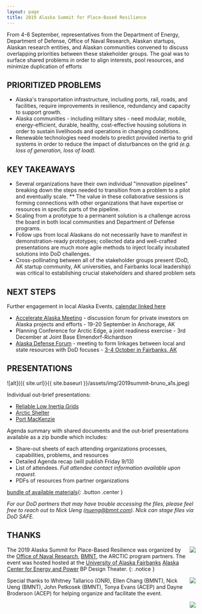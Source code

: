 ```yaml
---
layout: page
title: 2019 Alaska Summit for Place-Based Resilience
---
```


From 4-6 September, representatives from the Department of Energy, Department of Defense,
Office of Naval Research, Alaskan startups, Alaskan research entities, and Alaskan communities
convened to discuss overlapping priorities between these stakeholder groups. The goal was to
surface shared problems in order to align interests, pool resources, and minimize duplication of
efforts


## PRIORITIZED PROBLEMS
* Alaska's transportation infrastructure, including ports, rail, roads, and facilities, require
improvements in resilience, redundancy and capacity to support growth.
* Alaska communities - including military sites - need modular, mobile, energy-efficient,
durable, healthy, cost-effective housing solutions in order to sustain livelihoods and
operations in changing conditions.
*  Renewable technologies need models to predict provided inertia to grid systems in order to
reduce the impact of disturbances on the grid _(e.g. loss of generation, loss of load)._

## KEY TAKEAWAYS
* Several organizations have their own individual "innovation pipelines" breaking down the
steps needed to transition from a problem to a pilot and eventually scale.
** The value in these collaborative sessions is forming connections with other
organizations that have expertise or resources in specific parts of the pipeline.
* Scaling from a prototype to a permanent solution is a challenge across the board in both
local communities and Department of Defense programs.
* Follow ups from local Alaskans do not necessarily have to manifest in demonstration-ready
prototypes; collected data and well-crafted presentations are much more agile methods to
inject locally incubated solutions into DoD challenges.
* Cross-pollinating between all of the stakeholder groups present (DoD, AK startup
community, AK universities, and Fairbanks local leadership) was critical to establishing
crucial stakeholders and shared problem sets

## NEXT STEPS
Further engagement in local Alaska Events, [calendar linked
here](https://www.startupdigest.com/digests/alaska)
* [Accelerate Alaska Meeting](https://www.accelerateak.com) - discussion forum for private investors on Alaska projects and efforts - 19-20 September in Anchorage, AK
* Planning Conference for Arctic Edge, a joint readiness exercise - 3rd December at
Joint Base Elmendorf-Richardson
* [Alaska Defense Forum](https://adcregionalforum.org/alaska/) - meeting to form linkages between local and state resources with DoD focuses - [3-4 October in Fairbanks, AK](https://www.fairbankschamber.org/events/details/alaska-defense-forum-25758)

## PRESENTATIONS

![alt]({{ site.url}}{{ site.baseurl }}/assets/img/2019summit-bruno_a1s.jpeg)

Individual out-brief presentations:
* [Reliable Low Inertia Grids](https://github.com/acep-uaf/thearcticprogram.net/blob/master/events/2019-summit/2019AKPlaceBasedResilience-Reliable_Low_Inertia_Grids-Rev2.pdf?raw=true)
* [Arctic Shelter](https://github.com/acep-uaf/thearcticprogram.net/blob/master/events/2019-summit/2019AKPlaceBasedResilience-Shelter_Team-Rev_D.pdf?raw=true)
* [Port MacKenzie](https://github.com/acep-uaf/thearcticprogram.net/blob/master/events/2019-summit/2019AKPlaceBasedResilience-Port_MacKenzie.pdf?raw=true)

Agenda summary with shared documents and the out-brief presentations available
as a zip bundle which includes:
* Share-out sheets of each attending organizations processes, capabilities, problems, and resources
* Detailed Agenda recap (will publish Friday 9/13)
* List of attendees. _Full attendee contact information available upon request._
* PDFs of resources from partner organizations

[bundle of available materials](https://github.com/acep-uaf/thearcticprogram.net/blob/master/events/2019-summit/2019AKPlaceBasedResilience-bundle.zip?raw=true){: .button .center }

_For our DoD partners that may have trouble accessing the files, please feel free to reach out to Nick Ueng (nueng@bmnt.com). Nick can stage files via DoD SAFE._

## THANKS

<img align="right" src="{{ site.url}}{{ site.baseurl }}/assets/img/onr-logo-250x.png" />



The 2019 Alaska Summit for Place-Based Resilience was organized by the [Office of Naval Research](https://onr.navy.mil), [BMNT](https://www.bmnt.com), the ARCTIC program partners. The event was hosted hosted at the [University of Alaska Fairbanks](https://uaf.edu) [Alaska Center for Energy and Power](http://acep.uaf.edu) BP Design Theater.
{: .notice }

<img align="right" src="{{ site.url}}{{ site.baseurl }}/assets/img/bmnt-logo-250x.png" />

Special thanks to Whitney Tallarico (ONR), Ellen Chang (BMNT), Nick Ueng (BMNT), John Petkosek (BMNT), Tonya Evans (ACEP) and Dayne Broderson (ACEP) for helping organize and facilitate the event.

<img align="right" src="{{ site.url}}{{ site.baseurl }}/assets/img/acep-logo-250x.png" />
